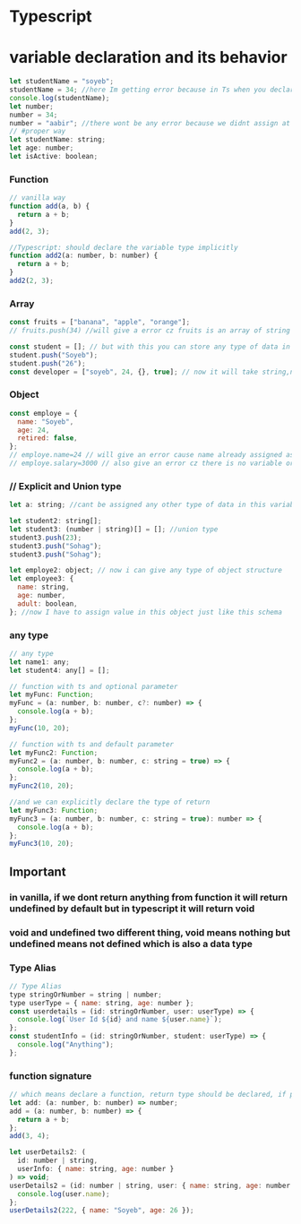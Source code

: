 # Typescript

# variable declaration and its behavior

```javascript
let studentName = "soyeb";
studentName = 34; //here Im getting error because in Ts when you declare and assign at the same line it will take the assigned data type permanently, studentName variable act as a string type variable
console.log(studentName);
let number;
number = 34;
number = "aabir"; //there wont be any error because we didnt assign at the same line where the variable declared
// #proper way
let studentName: string;
let age: number;
let isActive: boolean;
```

### Function

```javascript
// vanilla way
function add(a, b) {
  return a + b;
}
add(2, 3);

//Typescript: should declare the variable type implicitly
function add2(a: number, b: number) {
  return a + b;
}
add2(2, 3);
```

### Array

```javascript
const fruits = ["banana", "apple", "orange"];
// fruits.push(34) //will give a error cz fruits is an array of string

const student = []; // but with this you can store any type of data in your array
student.push("Soyeb");
student.push("26");
const developer = ["soyeb", 24, {}, true]; // now it will take string,number,object, boolean
```

### Object

```javascript
const employe = {
  name: "Soyeb",
  age: 24,
  retired: false,
};
// employe.name=24 // will give an error cause name already assigned as a string type variable
// employe.salary=3000 // also give an error cz there is no variable or property named salary
```

### // Explicit and Union type

```javascript
let a: string; //cant be assigned any other type of data in this variable

let student2: string[];
let student3: (number | string)[] = []; //union type
student3.push(23);
student3.push("Sohag");
student3.push("Sohag");

let employe2: object; // now i can give any type of object structure
let employee3: {
  name: string,
  age: number,
  adult: boolean,
}; //now I have to assign value in this object just like this schema
```

### any type

```javascript
// any type
let name1: any;
let student4: any[] = [];
```

```javascript
// function with ts and optional parameter
let myFunc: Function;
myFunc = (a: number, b: number, c?: number) => {
  console.log(a + b);
};
myFunc(10, 20);
```

```javascript
// function with ts and default parameter
let myFunc2: Function;
myFunc2 = (a: number, b: number, c: string = true) => {
  console.log(a + b);
};
myFunc2(10, 20);

//and we can explicitly declare the type of return
let myFunc3: Function;
myFunc3 = (a: number, b: number, c: string = true): number => {
  console.log(a + b);
};
myFunc3(10, 20);
```

## Important

### in vanilla, if we dont return anything from function it will return undefined by default but in typescript it will return void

### void and undefined two different thing, void means nothing but undefined means not defined which is also a data type

### Type Alias

```javascript
// Type Alias
type stringOrNumber = string | number;
type userType = { name: string, age: number };
const userdetails = (id: stringOrNumber, user: userType) => {
  console.log(`User Id ${id} and name ${user.name}`);
};
const studentInfo = (id: stringOrNumber, student: userType) => {
  console.log("Anything");
};
```

### function signature

```javascript
// which means declare a function, return type should be declared, if parameter exist then it should be declared
let add: (a: number, b: number) => number;
add = (a: number, b: number) => {
  return a + b;
};
add(3, 4);

let userDetails2: (
  id: number | string,
  userInfo: { name: string, age: number }
) => void;
userDetails2 = (id: number | string, user: { name: string, age: number }) => {
  console.log(user.name);
};
userDetails2(222, { name: "Soyeb", age: 26 });
```
